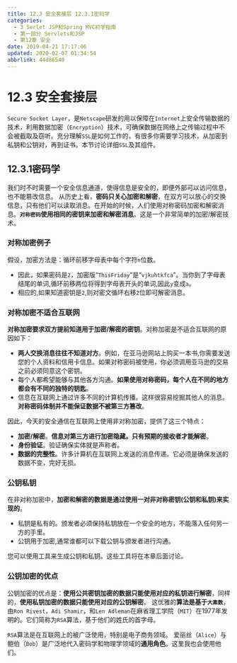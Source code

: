 ```yaml
---
title: 12.3 安全套接层 12.3.1密码学
categories: 
  - 3 Serlet JSP和Spring MVC初学指南
  - 第一部分 Servlets和JSP
  - 第12章 安全
date: 2019-04-21 17:17:06
updated: 2020-02-07 01:34:54
abbrlink: 44d86540
---
```

# 12.3 安全套接层 #
`Secure Socket Layer`，是`Netscape`研发的用以保障在`Internet`上安全传输数据的技术，利用数据加密（`Encryption`）技术，可确保数据在网络上之传输过程中不会被截取及窃听。充分理解`SSL`是如何工作的，有很多你需要学习技术，从加密到私钥和公钥对，再到证书。本节讨论详细`SSL`及其组件。
## 12.3.1密码学 ##
我们时不时需要一个安全信息通道，使得信息是安全的，即便外部可以访问信息，也不能篡改信息。
从历史上看，**密码只关心加密和解密**，在双方可以放心的交换信息，只有他们可以读取消息。在开始的时候，人们使用对称密码加密和解密消息。**`对称密码`使用相同的密钥来加密和解密消息**。这是一个非常简单的加密/解密技术。
### 对称加密例子 ###
假设，加密方法是：循环前移字母表中每个字符`n`位数。
- 因此，如果密码是`2`，加密版“`ThisFriday`”是“`vjkuhtkfca`”。当你到了字母表结尾的单词,循环前移两位将得到字母表开头的单词,因此`y`变成`a`。
- 相应的,如果知道密钥是`2`,则对密文循环右移`2`位即可解密消息。

### 对称加密不适合互联网 ###
**对称加密要求双方提前知道用于加密/解密的密钥**。对称加密是不适合互联网的原因如下：
- **两人交换消息往往不知道对方**。例如，在亚马逊网站上购买一本书,你需要发送您的个人资料和信用卡信息。如果对称密码被使用，你必须调用亚马逊的交易之前必须同意这个密钥。
- 每个人都希望能够与其他各方沟通。**如果使用对称密码，每个人在不同的地方都会有不同的独特的钥匙**。
- 信息在互联网上通过许多不同的计算机传播。这样很容易挖掘其他人的消息。**对称密码体制并不能保证数据不被第三方篡改**。

因此，今天的安全通信在互联网上使用非对称加密，提供了这三个特点：
- **加密/解密**。**信息对第三方进行加密隐藏。只有预期的接收者才能解密**。
- **身份验证**。验证确保实体就是声称者。
- **数据的完整性**。许多计算机在互联网上发送的消息传递。它必须是确保发送的数据不变，完好无损。

### 公钥私钥 ###
在非对称加密中，**加密和解密的数据是通过使用一对非对称密钥(公钥和私钥)来实现的**。
- 私钥是私有的。颁发者必须保持私钥放在一个安全的地方，不能落入任何另一方的手里。
- 公钥用于加密,通常谁都可以下载公钥与颁发者进行沟通。

您可以使用工具来生成公钥和私钥。这些工具将在本章后面讨论。
### 公钥加密的优点 ###
公钥加密的优点是：**使用公共密钥加密的数据只能使用对应的私钥进行解密**，同样的，**使用私钥加密的数据只能使用对应的公钥解密**。
这优雅的**算法是基于`大素数`**，由`Ron Rivest`，`Adi Shamir`，和`Len Adleman`在麻省理工学院（`MIT`）在1977年发明的。它们简称为`RSA`算法，基于他们的姓氏的首字母。

`RSA`算法是在互联网上的被广泛使用，特别是电子商务领域。
爱丽丝（`Alice`）与鲍伯（`Bob`）是广泛地代入密码学和物理学领域的**通用角色**。这里我也会使用他们。

